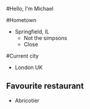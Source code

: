 #Hello, I'm Michael

#Hometown
* Springfield, IL
  * Not the simpsons
  * Close

#Current city
* London UK

## Favourite restaurant
* Abricotier